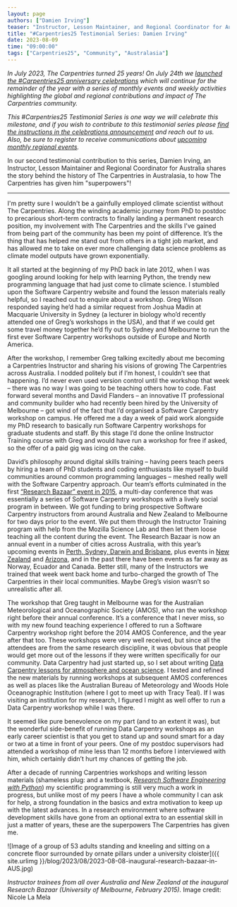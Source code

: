 ```yaml
---
layout: page
authors: ["Damien Irving"]
teaser: "Instructor, Lesson Maintainer, and Regional Coordinator for Australia, Damien Irving, shares his journey with The Carpentries."
title: "#Carpentries25 Testimonial Series: Damien Irving"
date: 2023-08-09
time: "09:00:00"
tags: ["Carpentries25", "Community", "Australasia"]
---
```


_In July 2023, The Carpentries turned 25 years! On July 24th we [launched the #Carpentries25 anniversary celebrations](https://www.youtube.com/watch?v=VKAwEPLnqxA) which will continue for the remainder of the year with a series of monthly events and weekly activities highlighting the global and regional contributions and impact of The Carpentries community._

_This #Carpentries25 Testimonial Series is one way we will celebrate this milestone, and if you wish to contribute to this testimonial series please [find the instructions in the celebrations announcement](https://carpentries.org/blog/2023/07/carpentries25-campaign-announcement/) and reach out to us. Also, be sure to register to receive communications about [upcoming monthly regional events](https://www.eventbrite.com/e/the-carpentries-25th-anniversary-celebration-series-tickets-653267058357?aff=oddtdtcreator)._

In our second testimonial contribution to this series, Damien Irving, an Instructor, Lesson Maintainer and Regional Coordinator for Australia shares the story behind the history of The Carpentries in Australasia, to how The Carpentries has given him "superpowers"!

-----------------------

I'm pretty sure I wouldn't be a gainfully employed climate scientist without The Carpentries. Along the winding academic journey from PhD to postdoc to precarious short-term contracts to finally landing a permanent research position, my involvement with The Carpentries and the skills I've gained from being part of the community has been my point of difference. It’s the thing that has helped me stand out from others in a tight job market, and has allowed me to take on ever more challenging data science problems as climate model outputs have grown exponentially.

It all started at the beginning of my PhD back in late 2012, when I was googling around looking for help with learning Python, the trendy new programming language that had just come to climate science. I stumbled upon the Software Carpentry website and found the lesson materials really helpful, so I reached out to enquire about a workshop. Greg Wilson responded saying he’d had a similar request from Joshua Madin at Macquarie University in Sydney (a lecturer in biology who’d recently attended one of Greg’s workshops in the USA), and that if we could get some travel money together he’d fly out to Sydney and Melbourne to run the first ever Software Carpentry workshops outside of Europe and North America.

After the workshop, I remember Greg talking excitedly about me becoming a Carpentries Instructor and sharing his visions of growing The Carpentries across Australia. I nodded politely but if I’m honest, I couldn’t see that happening. I’d never even used version control until the workshop that week – there was no way I was going to be teaching others how to code. Fast forward several months and David Flanders – an innovative IT professional and community builder who had recently been hired by the University of Melbourne – got wind of the fact that I’d organised a Software Carpentry workshop on campus. He offered me a day a week of paid work alongside my PhD research to basically run Software Carpentry workshops for graduate students and staff. By this stage I’d done the online Instructor Training course with Greg and would have run a workshop for free if asked, so the offer of a paid gig was icing on the cake.

David’s philosophy around digital skills training – having peers teach peers by hiring a team of PhD students and  coding enthusiasts like myself to build communities around common programming languages – meshed really well with the Software Carpentry approach. Our team’s efforts culminated in the first [“Research Bazaar” event in 2015](https://software-carpentry.org/blog/2015/12/resbaz-feb2016.html), a multi-day conference that was essentially a series of Software Carpentry workshops with a lively social program in between. We got funding to bring prospective Software Carpentry instructors from around Australia and New Zealand to Melbourne for two days prior to the event. We put them through the Instructor Training program with help from the Mozilla Science Lab and then let them loose teaching all the content during the event. The Research Bazaar is now an annual event in a number of cities across Australia, with this year’s upcoming events in [Perth, Sydney, Darwin and Brisbane](https://ardc.edu.au/article/gale-announced-as-first-resbaz-national-sponsor/), plus events in [New Zealand](https://resbaz.auckland.ac.nz/about/) and [Arizona](https://researchbazaar.arizona.edu/), and in the past there have been events as far away as Norway, Ecuador and Canada. Better still, many of the Instructors we trained that week went back home and turbo-charged the growth of The Carpentries in their local communities. Maybe Greg’s vision wasn’t so unrealistic after all.

The workshop that Greg taught in Melbourne was for the Australian Meteorological and Oceanographic Society (AMOS), who ran the workshop right before their annual conference. It’s a conference that I never miss, so with my new found teaching experience I offered to run a Software Carpentry workshop right before the 2014 AMOS Conference, and the year after that too. These workshops were very well received, but since all the attendees are from the same research discipline, it was obvious that people would get more out of the lessons if they were written specifically for our community. Data Carpentry had just started up, so I set about writing [Data Carpentry lessons for atmosphere and ocean science](https://carpentries-lab.github.io/python-aos-lesson/). I tested and refined the new materials by running workshops at subsequent AMOS conferences as well as places like the Australian Bureau of Meteorology and Woods Hole Oceanographic Institution (where I got to meet up with Tracy Teal). If I was visiting an institution for my research, I figured I might as well offer to run a Data Carpentry workshop while I was there.

It seemed like pure benevolence on my part (and to an extent it was), but the wonderful side-benefit of running Data Carpentry workshops as an early career scientist is that you get to stand up and sound smart for a day or two at a time in front of your peers. One of my postdoc supervisors had attended a workshop of mine less than 12 months before I interviewed with him, which certainly didn’t hurt my chances of getting the job.

After a decade of running Carpentries workshops and writing lesson materials (shameless plug: and a textbook, [_Research Software Engineering with Python_](https://drclimate.wordpress.com/2021/07/08/we-wrote-a-book/)) my scientific programming is still very much a work in progress, but unlike most of my peers I have a whole community I can ask for help, a strong foundation in the basics and extra motivation to keep up with the latest advances. In a research environment where software development skills have gone from an optional extra to an essential skill in just a matter of years, these are the superpowers The Carpentries has given me.


![Image of a group of 53 adults standing and kneeling and sitting on a concrete floor surrounded by ornate pillars under a university cloister]({{ site.urlimg }}/blog/2023/08/2023-08-08-inaugural-research-bazaar-in-AUS.jpg)

*Instructor trainees from all over Australia and New Zealand at the inaugural Research Bazaar (University of Melbourne, February 2015).* Image credit: Nicole La Mela

